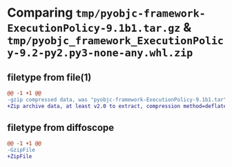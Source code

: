 # Comparing `tmp/pyobjc-framework-ExecutionPolicy-9.1b1.tar.gz` & `tmp/pyobjc_framework_ExecutionPolicy-9.2-py2.py3-none-any.whl.zip`

## filetype from file(1)

```diff
@@ -1 +1 @@
-gzip compressed data, was "pyobjc-framework-ExecutionPolicy-9.1b1.tar", last modified: Sun Mar 26 11:23:46 2023, max compression
+Zip archive data, at least v2.0 to extract, compression method=deflate
```

## filetype from diffoscope

```diff
@@ -1 +1 @@
-GzipFile
+ZipFile
```

